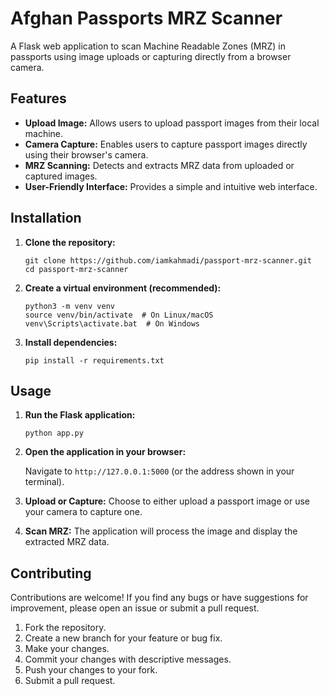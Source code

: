 # Afghan Passports MRZ Scanner

A Flask web application to scan Machine Readable Zones (MRZ) in passports using image uploads or capturing directly from a browser camera.

## Features

*   **Upload Image:** Allows users to upload passport images from their local machine.
*   **Camera Capture:**  Enables users to capture passport images directly using their browser's camera.
*   **MRZ Scanning:**  Detects and extracts MRZ data from uploaded or captured images.
*   **User-Friendly Interface:** Provides a simple and intuitive web interface.

## Installation

1.  **Clone the repository:**

    ```
    git clone https://github.com/iamkahmadi/passport-mrz-scanner.git
    cd passport-mrz-scanner
    ```

2.  **Create a virtual environment (recommended):**

    ```
    python3 -m venv venv
    source venv/bin/activate  # On Linux/macOS
    venv\Scripts\activate.bat  # On Windows
    ```

3.  **Install dependencies:**

    ```
    pip install -r requirements.txt
    ```

## Usage

1.  **Run the Flask application:**

    ```
    python app.py
    ```

2.  **Open the application in your browser:**

    Navigate to `http://127.0.0.1:5000` (or the address shown in your terminal).

3.  **Upload or Capture:** Choose to either upload a passport image or use your camera to capture one.

4.  **Scan MRZ:** The application will process the image and display the extracted MRZ data.

## Contributing

Contributions are welcome! If you find any bugs or have suggestions for improvement, please open an issue or submit a pull request.

1.  Fork the repository.
2.  Create a new branch for your feature or bug fix.
3.  Make your changes.
4.  Commit your changes with descriptive messages.
5.  Push your changes to your fork.
6.  Submit a pull request.